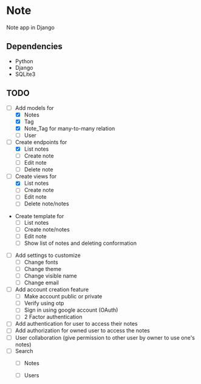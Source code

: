 # Note

Note app in Django

## Dependencies
- Python
- Django
- SQLite3

## TODO
- [ ] Add models for
    - [x] Notes
    - [x] Tag
    - [x] Note\_Tag for many-to-many relation
    - [ ] User
- [ ] Create endpoints for
    - [x] List notes
    - [ ] Create note
    - [ ] Edit note
    - [ ] Delete note
- [ ] Create views for
    - [x] List notes
    - [ ] Create note
    - [ ] Edit note
    - [ ] Delete note/notes
- Create template for
    - [ ] List notes
    - [ ] Create note/notes
    - [ ] Edit note
    - [ ] Show list of notes and deleting conformation
- [ ] Add settings to customize
    - [ ] Change fonts
    - [ ] Change theme
    - [ ] Change visible name
    - [ ] Change email
- [ ] Add account creation feature
    - [ ] Make account public or private
    - [ ] Verify using otp
    - [ ] Sign in using google account (OAuth)
    - [ ] 2 Factor authentication
- [ ] Add authentication for user to access their notes
- [ ] Add authorization for owned user to access the notes
- [ ] User collaboration (give permission to other user by owner to use one's notes)
- [ ] Search
    - [ ] Notes
    - [ ] Users

